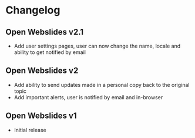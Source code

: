 # Changelog

## Open Webslides v2.1

- Add user settings pages, user can now change the name, locale and ability to get notified by email

## Open Webslides v2

- Add ability to send updates made in a personal copy back to the original topic
- Add important alerts, user is notified by email and in-browser

## Open Webslides v1

- Initial release
